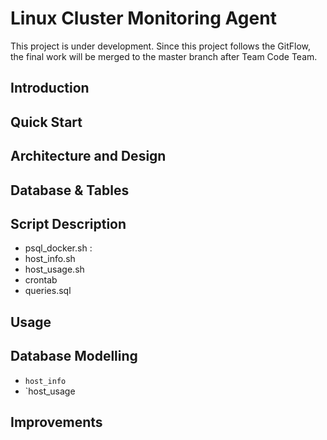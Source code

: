 # Linux Cluster Monitoring Agent
This project is under development. Since this project follows the GitFlow, the final work will be merged to the master branch after Team Code Team.

## Introduction

## Quick Start

## Architecture and Design

## Database & Tables

## Script Description

- psql_docker.sh :
- host_info.sh
- host_usage.sh
- crontab
- queries.sql 
## Usage
## Database Modelling
- `host_info`
- `host_usage
## Improvements
